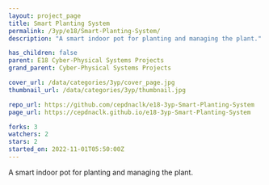 ```yaml
---
layout: project_page
title: Smart Planting System
permalink: /3yp/e18/Smart-Planting-System/
description: "A smart indoor pot for planting and managing the plant."

has_children: false
parent: E18 Cyber-Physical Systems Projects
grand_parent: Cyber-Physical Systems Projects

cover_url: /data/categories/3yp/cover_page.jpg
thumbnail_url: /data/categories/3yp/thumbnail.jpg

repo_url: https://github.com/cepdnaclk/e18-3yp-Smart-Planting-System
page_url: https://cepdnaclk.github.io/e18-3yp-Smart-Planting-System

forks: 3
watchers: 2
stars: 2
started_on: 2022-11-01T05:50:00Z
---
```

A smart indoor pot for planting and managing the plant.

